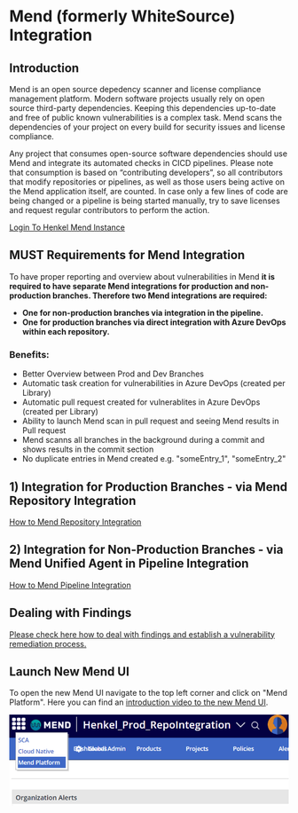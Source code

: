 # Mend (formerly WhiteSource) Integration

## Introduction
Mend is an open source depedency scanner and license compliance management platform.
Modern software projects usually rely on open source third-party dependencies. Keeping this
dependencies up-to-date and free of public known vulnerabilities is a complex task.
Mend scans the dependencies of your project on every build for security issues and 
license compliance.

Any project that consumes open-source software dependencies should use Mend and integrate its automated checks in CICD pipelines.
Please note that consumption is based on “contributing developers”, so all contributors that modify repositories or pipelines, as well as those users being active on the Mend application itself, are counted. In case only a few lines of code are being changed or a pipeline is being started manually, try to save licenses and request regular contributors to perform the action.

[Login To Henkel Mend Instance](https://saas-eu.whitesourcesoftware.com/Wss/WSS.html#!home)

## MUST Requirements for Mend Integration

To have proper reporting and overview about vulnerabilities in Mend **it is required to have separate Mend integrations for production and non-production branches. Therefore two Mend integrations are required:** 
- **One for non-production branches via integration in the pipeline.**
- **One for production branches via direct integration with Azure DevOps within each repository.**

### Benefits:
- Better Overview between Prod and Dev Branches
- Automatic task creation for vulnerabilities in Azure DevOps (created per Library) 
- Automatic pull request created for vulnerablites in Azure DevOps (created per Library)
- Ability to launch Mend scan in pull request and seeing Mend results in Pull request
- Mend scanns all branches in the background during a commit and shows results in the commit section
- No duplicate entries in Mend created e.g. "someEntry_1", "someEntry_2"

## 1) Integration for Production Branches - via Mend Repository Integration

[How to Mend Repository Integration](mend-repository-integration/general.md)


## 2) Integration for Non-Production Branches - via Mend Unified Agent in Pipeline Integration

[How to Mend Pipeline Integration](whitesource-sub/general.md)


## Dealing with Findings
[Please check here how to deal with findings and establish a vulnerability remediation process.](remediation.md)


## Launch New Mend UI
To open the new Mend UI navigate to the top left corner and click on "Mend Platform". Here you can find an [introduction video to the new Mend UI](https://henkelgroup.sharepoint.com/sites/SharedResponsibility/SitePages/Wissenswertes-f%C3%BCr-Entwickler.aspx).

![OpenNewMendUI](../../images/Open_New_Mend_UI.png)


